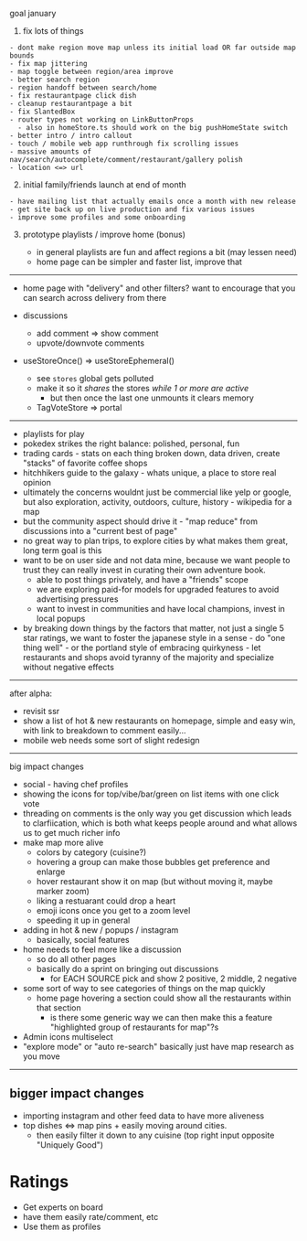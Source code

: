 goal january

  1. fix lots of things

    - dont make region move map unless its initial load OR far outside map bounds
    - fix map jittering
    - map toggle between region/area improve
    - better search region
    - region handoff between search/home
    - fix restaurantpage click dish
    - cleanup restaurantpage a bit
    - fix SlantedBox
    - router types not working on LinkButtonProps
      - also in homeStore.ts should work on the big pushHomeState switch
    - better intro / intro callout
    - touch / mobile web app runthrough fix scrolling issues
    - massive amounts of nav/search/autocomplete/comment/restaurant/gallery polish
    - location <=> url

  2. initial family/friends launch at end of month

    - have mailing list that actually emails once a month with new release
    - get site back up on live production and fix various issues
    - improve some profiles and some onboarding

  3. prototype playlists / improve home (bonus)

     - in general playlists are fun and affect regions a bit (may lessen need)
     - home page can be simpler and faster list, improve that

---

- home page with "delivery" and other filters? want to encourage that you can search across delivery from there
- discussions
  - add comment => show comment
  - upvote/downvote comments

- useStoreOnce() => useStoreEphemeral()
  - see `stores` global gets polluted
  - make it so it *shares* the stores *while 1 or more are active*
    - but then once the last one unmounts it clears memory
  - TagVoteStore => portal

---

  - playlists for play
  - pokedex strikes the right balance: polished, personal, fun
  - trading cards - stats on each thing broken down, data driven, create "stacks" of favorite coffee shops
  - hitchhikers guide to the galaxy - whats unique, a place to store real opinion
  - ultimately the concerns wouldnt just be commercial like yelp or google, but also exploration, activity, outdoors, culture, history - wikipedia for a map
  - but the community aspect should drive it - "map reduce" from discussions into a "current best of page"
  - no great way to plan trips, to explore cities by what makes them great, long term goal is this
  - want to be on user side and not data mine, because we want people to trust they can really invest in curating their own adventure book.
    - able to post things privately, and have a "friends" scope
    - we are exploring paid-for models for upgraded features to avoid advertising pressures
    - want to invest in communities and have local champions, invest in local popups
  - by breaking down things by the factors that matter, not just a single 5 star ratings, we want to foster the japanese style in a sense - do "one thing well" - or the portland style of embracing quirkyness - let restaurants and shops avoid tyranny of the majority and specialize without negative effects

---

after alpha:

- revisit ssr
- show a list of hot & new restaurants on homepage, simple and easy win, with link to breakdown to comment easily...
- mobile web needs some sort of slight redesign

---

big impact changes

- social - having chef profiles
- showing the icons for top/vibe/bar/green on list items with one click vote
- threading on comments is the only way you get discussion which leads to clarfiication, which is both what keeps people around and what allows us to get much richer info
- make map more alive
  - colors by category (cuisine?)
  - hovering a group can make those bubbles get preference and enlarge
  - hover restaurant show it on map (but without moving it, maybe marker zoom)
  - liking a restuarant could drop a heart
  - emoji icons once you get to a zoom level
  - speeding it up in general
- adding in hot & new / popups / instagram
  - basically, social features
- home needs to feel more like a discussion
  - so do all other pages
  - basically do a sprint on bringing out discussions
    - for EACH SOURCE pick and show 2 positive, 2 middle, 2 negative
- some sort of way to see categories of things on the map quickly
  - home page hovering a section could show all the restaurants within that section
    - is there some generic way we can then make this a feature "highlighted group of restaurants for map"?s
- Admin icons multiselect
- "explore mode" or "auto re-search" basically just have map research as you move

---

## bigger impact changes

- importing instagram and other feed data to have more aliveness
- top dishes <=> map pins + easily moving around cities.
  - then easily filter it down to any cuisine (top right input opposite "Uniquely Good")

# Ratings

- Get experts on board
- have them easily rate/comment, etc
- Use them as profiles
